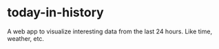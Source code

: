 # today-in-history
A web app to visualize interesting data from the last 24 hours. Like time, weather, etc.
